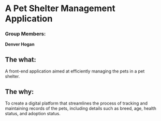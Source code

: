 # A Pet Shelter Management Application

### Group Members:
**Denver Hogan**

## The what:
A front-end application aimed at efficiently managing the pets in a pet shelter.

## The why:
To create a digital platform that streamlines the process of tracking and maintaining records of the pets, including details such as breed, age, health status, and adoption status.
